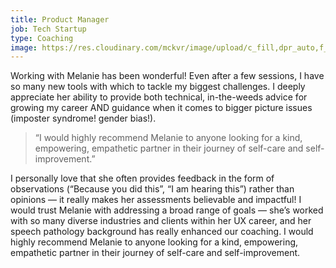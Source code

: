 ```yaml
---
title: Product Manager
job: Tech Startup
type: Coaching
image: https://res.cloudinary.com/mckvr/image/upload/c_fill,dpr_auto,f_auto,h_600,q_auto,w_480/v1591973884/testimonial-2_xalxmb.jpg
---
```

Working with Melanie has been wonderful!  Even after a few sessions, I have so many new tools with which to tackle my biggest challenges. I deeply appreciate her ability to provide both technical, in-the-weeds advice for growing my career AND guidance when it comes to bigger picture issues (imposter syndrome! gender bias!).

> “I would highly recommend Melanie to anyone looking for a kind, empowering, empathetic partner in their journey of self-care and self-improvement.”

I personally love that she often provides feedback in the form of observations (“Because you did this”, “I am hearing this”) rather than opinions — it really makes her assessments believable and impactful! I would trust Melanie with addressing a broad range of goals — she’s worked with so many diverse industries and clients within her UX career, and her speech pathology background has really enhanced our coaching. I would highly recommend Melanie to anyone looking for a kind, empowering, empathetic partner in their journey of self-care and self-improvement.